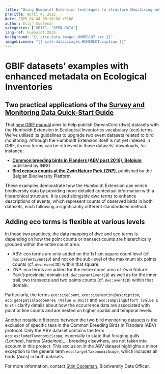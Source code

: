```yaml
---
title: "Using Humboldt Extension techniques to structure Monitoring metadata"
preTitle: April 4, 2025
date: 2025-04-04 09:10:08 +0100
author: Stijn Cooleman
categories: ["GBIF", "OPEN DATA"]
lang-ref: humboldt.2025
background: "{{ site.data.images.HUMBOLDT.src }}"
imageLicense: "{{ site.data.images.HUMBOLDT.caption }}"
---
```


# GBIF datasets’ examples with enhanced metadata on Ecological Inventories

## Two practical applications of the [Survey and Monitoring Data Quick-Start Guide](https://docs.gbif.org/survey-monitoring-quick-start/)

That [new GBIF manual](https://docs.gbif.org/survey-monitoring-quick-start/) aims to help publish DarwinCore (dwc) datasets with the Humboldt Extension in Ecological Inventories vocabulary (eco) terms. We've utilised its guidelines to upgrade two event datasets related to bird monitoring. Although the Humboldt Extension itself is not yet indexed in GBIF, its eco terms can be retrieved in those datasets' downloads, for instance:
* [**Common breeding birds in Flanders (ABV post 2016), Belgium**](https://www.gbif.org/dataset/99047b1e-ee53-4053-ba69-2e28eaaa45d9), published by INBO
* [**Bird census counts at the Zwin Nature Park (ZNP)**](https://www.gbif.org/dataset/dde71542-ad2d-4ec7-a93c-eb18bc0f432b), published by the Belgian Biodiversity Platform

These examples demonstrate how the Humboldt Extension can enrich biodiversity data by providing more detailed contextual information with a hierarchical structure. It is used alongside dwc terms to enhance descriptions of events, which represent counts of observed birds in both datasets, each following a significantly different standardised method.

## Adding eco terms is flexible at various levels
In those two practices, the data mapping of dwc and eco terms is depending on how the point counts or transect counts are hierarchically grouped within the entire count area:
* ABV: eco terms are only added on the 1x1 km square count level (cf. `dwc:parentEventID`) and not on the sub-level of the maximum six points counts (cf. `dwc:eventID`) within that square;
* ZNP: eco terms are added for the entire count area of Zwin Nature Park’s provincial domain (cf. `dwc:parentEventID`) as well as for the inner trail, two transects and two points counts (cf. `dwc:eventID`) within that domain.

Particularly, the terms `eco:siteCount`, `eco:siteNestingDescription`, `eco:geospatialScopeArea (Value & Unit)` and `eco:samplingEffort (Value & Unit)` clarify details about how the occurrence data are associated with point or line counts and are nested on higher spatial and temporal levels.

Another notable difference between the two bird monitoring datasets is the exclusion of specific taxa in the Common Breeding Birds in Flanders (ABV) protocol. Only the ABV dataset contains the term `eco:excludedTaxonomicScope`, especially to state that foraging gulls (*Larinae*), herons (*Ardeinae*),... breeding elsewhere, are not taken into account in this project. This exclusion in the ABV dataset highlights a minor exception to the general term `eco:targetTaxonomicScope`, which includes all birds (*Aves*) in both datasets.

For more information, contact [Stijn Cooleman](mailto:s.cooleman@biodiversity.be), Biodiversity Data Officer.
